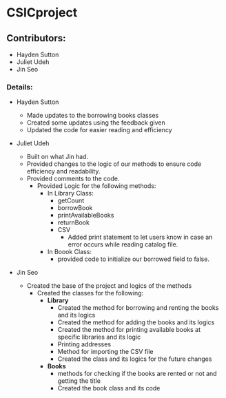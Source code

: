 # CSICproject
## Contributors:
- Hayden Sutton
- Juliet Udeh
- Jin Seo
### Details:
- Hayden Sutton
   - Made updates to the borrowing books classes
   - Created some updates using the feedback given
   - Updated the code for easier reading and efficiency 
- Juliet Udeh
  - Built on what Jin had.
  - Provided changes to the logic of our methods to ensure code efficiency and readability.
  - Provided comments to the code.
     - Provided Logic for the following methods:
       - In Library Class:
          - getCount
          - borrowBook
          - printAvailableBooks
          - returnBook
          - CSV
            - Added print statement to let users know in case an error occurs while reading catalog file.
        - In Boook Class:
          - provided code to initialize our borrowed field to false.
          
- Jin Seo 
  - Created the base of the project and logics of the methods
    - Created the classes for the following:
      - **Library**
        - Created the method for borrowing and renting the books and its logics
        - Created the method for adding the books and its logics
        - Created the method for printing available books at specific libraries and its logic
        - Printing addresses
        - Method for importing the CSV file
        - Created the class and its logics for the future changes
      - **Books**
        - methods for checking if the books are rented or not and getting the title
        - Created the book class and its code

      
